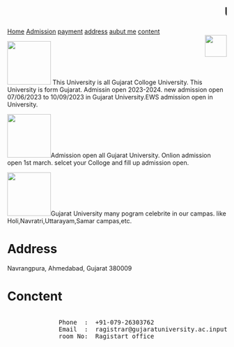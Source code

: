 <!DOCTYPE html>
<html>
   <head>
    <title>Colloge Admission</title>
    <meta name="Brijesh_vekariya" content="400px=smart-phone-500px">
    <link rel="stylesheet" href="admission.css">
   </head>
   <body>
    <h1 id="u"><marquee>University of Gujarat</marquee></h1>
   <div><a href="#">Home</a>
    <a href="adfrom.html" target="_blank">Admission</a>
    <a href="pay.html" target="_blank">payment</a>
    <a href="#ad">address</a>
    <a href="#">aubut me</a>
    <a href="#co">content</a></div>
    <a href="admission.html"><img id="a" src="3.jpg" hight="50px" width="50px"align="right"></a>
    <p><img src="1.jpg" height="100px" width="100px" >
    This University is all Gujarat Colloge University. This University is form Gujarat. Admissin open 2023-2024. new admission open 07/06/2023 to 10/09/2023 in Gujarat University.EWS admission open in University.</p>
    <p><img src="4.jpg" height="100px" width="100px" >Admission open all Gujarat University. Onlion admission open 1st march. selcet your Colloge and fill up admission open.</p>
    <p><img src="5.jpg" height="100px" width="100px" >Gujarat University many pogram celebrite in our campas. like Holi,Navratri,Uttarayam,Samar campas,etc.</p>
    <div id="1">
        <h1 id="ad">Address</h1>
        <p>Navrangpura, Ahmedabad, Gujarat 380009</p>
    </div>
    <div>
        <h1 id="co">Conctent</h1>
        <pre> 
              Phone  :  +91-079-26303762
              Email  :  ragistrar@gujaratuniversity.ac.inputfile
              room No:  Ragistart office
        </pre>
    </div>
    </body>
</html>
